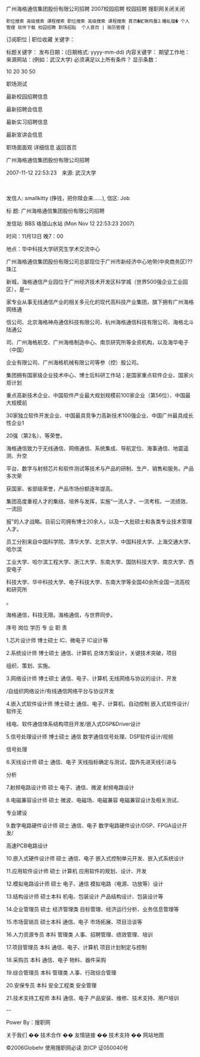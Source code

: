 广州海格通信集团股份有限公司招聘 2007校园招聘 校园招聘 搜职网关闭关闭

    职位搜索 高级搜索 课程搜索 职位搜索 高级搜索 课程搜索 首页�虻锹鸡蜃⒉幡虬镏� 个人管理 软件下载 校园招聘 职场招贴  个人首页 | 简历管理 | 

  订阅职位 | 职位收藏   关键字：      

  标题关键字： 发布日期：(日期格式: yyyy-mm-dd) 内容关键字： 期望工作地： 来源网站：(例如：武汉大学) 必须满足以上所有条件？ 显示条数： 

  10 20 30 50  

职场测试

最新校园招聘信息

最新招聘会信息

最新实习招聘信息

最新宣讲会信息

职场面面观 详细信息 返回首页 

广州海格通信集团股份有限公司招聘

2007-11-12 22:53:23　来源: 武汉大学 



　 

发信人: smallkitty (挣钱，把你赎会来……), 信区: Job

标 题: 广州海格通信集团股份有限公司招聘

发信站: BBS 珞珈山水站 (Mon Nov 12 22:53:23 2007)

时间：11月13日 晚7：00

地点：华中科技大学研究生学术交流中心



广州海格通信集团股份有限公司总部现位于广州市新经济中心地带(中央商务区)??珠江

新城，海格通信产业园位于广州经济技术开发区科学城（世界500强企业工业园区），是一

家专业从事无线通信产业的相关多元化的现代高科技产业集团，旗下拥有广州海格网络通

信公司、北京海格神舟通信科技有限公司、杭州海格通信科技有限公司、海格北斗陆通公

司、广州海格航空、广州海格制造中心、南京研究所等全资机构，以及海华电子（中国）

企业有限公司、广州海格机械有限公司等参（控）股公司。

集团拥有国家级企业技术中心、博士后科研工作站；是国家重点软件企业、国家火炬计划

重点高新技术企业、中国软件产业最大规划规模前100家企业（第56位）、中国最大规模前

30家独立软件开发企业、中国最具竞争力高新技术100强企业、中国广州最具成长性企业1

20强（第2名）、等荣誉。

海格通信致力于无线通信、网络通信、系统集成、导航定位、海事通信、地震遥测、升空

平台、数字与射频芯片和软件测试等技术与产品的研制、生产、销售和服务。产品多次荣

获国家、省部级荣誉，产品市场份额逐年提高。

集团高度重视人才的集结、培养与发挥，实施“一流人才、一流考核、一流绩效、一流回

报”的人才战略。目前公司拥有博士20余人，以及一大批硕士和各类专业技术管理人才。

员工分别来自中国科学院、清华大学、北京大学、中国科技大学、上海交通大学、哈尔滨

工业大学、哈尔滨工程大学、浙江大学、东南大学、国防科技大学、南京大学、西安电子

科技大学、华中科技大学、电子科技大学、东南大学等全国40余所全国一流高校和研究所

。

海格通信，科技无限。海格通信，与世界同步。

序号 岗位 学历 专 业 职 责

1.芯片设计师 博士硕士 IC、微电子 IC设计等

2.系统设计师 博士硕士 通信、计算机 总体方案设计，关键技术突破，项目

组织、策划、实施。

3.网络设计师 博士硕士 通信、电子、计算机 无线网络与协议的设计、开发

/自组织网络设计/有线通信网络平台与协议开发

4.嵌入式软件设计师 博士硕士 通信、电子、计算机、自动控制 嵌入式软件设计/软件无

线电、软件通信体系结构项目开发/嵌入式DSP&Driver设计

5.信号处理设计师 博士硕士 通信 数字通信信号处理、DSP软件设计/视频

信号处理

6.天线设计师 硕士 通信、电子 天线指标确定与测试，国外先进天线引进与

分析

7.射频电路设计师 硕士 电子、通信、微波 射频电路设计

8.电磁兼容设计师 硕士 微波、电磁场、电磁兼容 电磁兼容设计及相关测试、

专业建设

9.数字电路硬件设计师 硕士 通信、电子 数字电路硬件设计/DSP、FPGA设计开发/

高速PCB电路设计

10.嵌入式硬件设计师 硕士 通信、电子 嵌入式控制单元开发、嵌入式系统设计

11.应用软件设计师 硕士 计算机 应用软件的规划、设计、开发

12.模拟电路设计师 硕士 电子、通信 模拟电路（电源、功放等）设计

13.结构设计师 硕士本科 机电、包装设计 产品结构设计、包装设计等

14.企业管理员 硕士 经济管理类 目标管理、经济运行分析、业务信息管理等

15.市场营销员 硕士本科 通信、电子 市场拓展、项目洽谈等

16.人力资源专员 本科 管理类 人事、招聘管理、绩效管理、培训

17.项目管理员 本科 通信、电子、计算机 项目计划制定与控制

18.采购员 本科 通信、电子 物料、器件采购

19.综合管理员 本科 管理类 人事、行政综合管理

20.安保专员 本科 安全工程类 安全管理

21.技术支持工程师 本科 通信、电子 产品安装、维修、技术支持、用户培训

--



Power By：搜职网

关于我们 �� 技术合作 �� 友情链接 �� 技术支持 �� 网站地图

&copy;2006Globehr 使用搜职网必读 京ICP 证050040号

 
